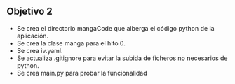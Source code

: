 ## Objetivo 2

* Se crea el directorio mangaCode que alberga el código python de la aplicación.
* Se crea la clase manga para el hito 0.
* Se crea iv.yaml.
* Se actualiza .gitignore para evitar la subida de ficheros no necesarios de python.
* Se crea main.py para probar la funcionalidad
